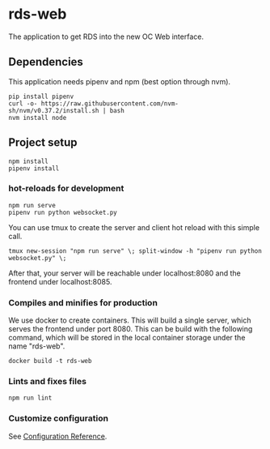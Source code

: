 # rds-web

The application to get RDS into the new OC Web interface.

## Dependencies

This application needs pipenv and npm (best option through nvm).

```
pip install pipenv
curl -o- https://raw.githubusercontent.com/nvm-sh/nvm/v0.37.2/install.sh | bash
nvm install node
```

## Project setup
```
npm install
pipenv install
```

### hot-reloads for development
```
npm run serve
pipenv run python websocket.py
```

You can use tmux to create the server and client hot reload with this simple call.
```
tmux new-session "npm run serve" \; split-window -h "pipenv run python websocket.py" \;  
```
After that, your server will be reachable under localhost:8080 and the frontend under localhost:8085.

### Compiles and minifies for production
We use docker to create containers. This will build a single server, which serves the frontend under port 8080.
This can be build with the following command, which will be stored in the local container storage under the name "rds-web".

```
docker build -t rds-web
```

### Lints and fixes files
```
npm run lint
```

### Customize configuration
See [Configuration Reference](https://cli.vuejs.org/config/).

